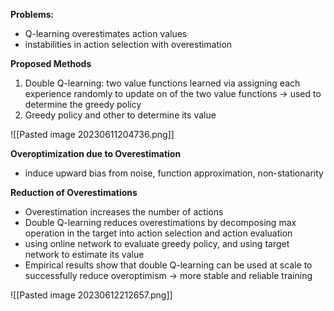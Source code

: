 
**Problems:**
- Q-learning overestimates action values 
- instabilities in action selection with overestimation 

**Proposed Methods**
1. Double Q-learning: two value functions learned via assigning each experience randomly to update on of the two value functions -> used to determine the greedy policy 
2. Greedy policy and other to determine its value

![[Pasted image 20230611204736.png]]

**Overoptimization due to Overestimation**
- induce upward bias from noise, function approximation, non-stationarity

**Reduction of Overestimations**
- Overestimation increases the number of actions 
- Double Q-learning reduces overestimations by decomposing max operation in the target into action selection and action evaluation 
- using online network to evaluate greedy policy, and using target network to estimate its value 
- Empirical results show that double Q-learning can be used at scale to successfully reduce overoptimism -> more stable and reliable training 

![[Pasted image 20230612212657.png]]

